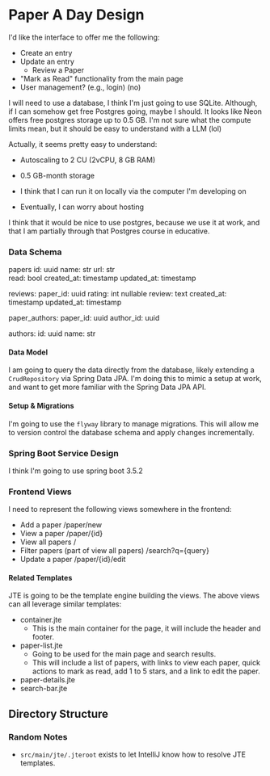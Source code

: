 # Paper A Day Design

I'd like the interface to offer me the following:

- Create an entry
- Update an entry
    - Review a Paper
- "Mark as Read" functionality from the main page
- User management? (e.g., login) (no)

I will need to use a database, I think I'm just going to use SQLite. Although, if I can somehow get free Postgres going, maybe I should. It looks like Neon offers free postgres storage up to 0.5 GB. I'm not sure what the compute limits mean, but it should be easy to understand with a LLM (lol)

Actually, it seems pretty easy to understand:

- Autoscaling to 2 CU (2vCPU, 8 GB RAM)
- 0.5 GB-month storage

- I think that I can run it on locally via the computer I'm developing on
- Eventually, I can worry about hosting

I think that it would be nice to use postgres, because we use it at work, and that I am partially through that Postgres course in educative.

### Data Schema

papers
id: uuid
name: str
url: str  
read: bool
created_at: timestamp
updated_at: timestamp

reviews:
paper_id: uuid
rating: int nullable
review: text
created_at: timestamp
updated_at: timestamp

paper_authors:
paper_id: uuid
author_id: uuid

authors:
id: uuid
name: str

#### Data Model

I am going to query the data directly from the database, likely extending a `CrudRepository` via Spring Data JPA. I'm doing this to mimic a setup at work, and want to get more familiar with the Spring Data JPA API.

#### Setup & Migrations

I'm going to use the `flyway` library to manage migrations. This will allow me to version control the database schema and apply changes incrementally.

### Spring Boot Service Design

I think I'm going to use spring boot 3.5.2

### Frontend Views

I need to represent the following views somewhere in the frontend:

- Add a paper /paper/new
- View a paper /paper/{id}
- View all papers /
- Filter papers (part of view all papers) /search?q={query}
- Update a paper /paper/{id}/edit

#### Related Templates

JTE is going to be the template engine building the views. The above views can all leverage similar templates:

- container.jte
  - This is the main container for the page, it will include the header and footer.
- paper-list.jte
  - Going to be used for the main page and search results.
  - This will include a list of papers, with links to view each paper, quick actions to mark as read, add 1 to 5 stars, and a link to edit the paper.
- paper-details.jte
- search-bar.jte

## Directory Structure

### Random Notes

- `src/main/jte/.jteroot` exists to let IntelliJ know how to resolve JTE templates.